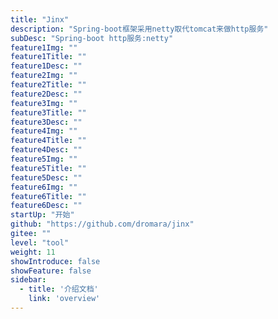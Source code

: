 ```yaml
---
title: "Jinx"
description: "Spring-boot框架采用netty取代tomcat来做http服务"
subDesc: "Spring-boot http服务:netty"
feature1Img: ""
feature1Title: ""
feature1Desc: ""
feature2Img: ""
feature2Title: ""
feature2Desc: ""
feature3Img: ""
feature3Title: ""
feature3Desc: ""
feature4Img: ""
feature4Title: ""
feature4Desc: ""
feature5Img: ""
feature5Title: ""
feature5Desc: ""
feature6Img: ""
feature6Title: ""
feature6Desc: ""
startUp: "开始"
github: "https://github.com/dromara/jinx"
gitee: ""
level: "tool"
weight: 11
showIntroduce: false
showFeature: false
sidebar:
  - title: '介绍文档'  	
    link: 'overview'
---
```


